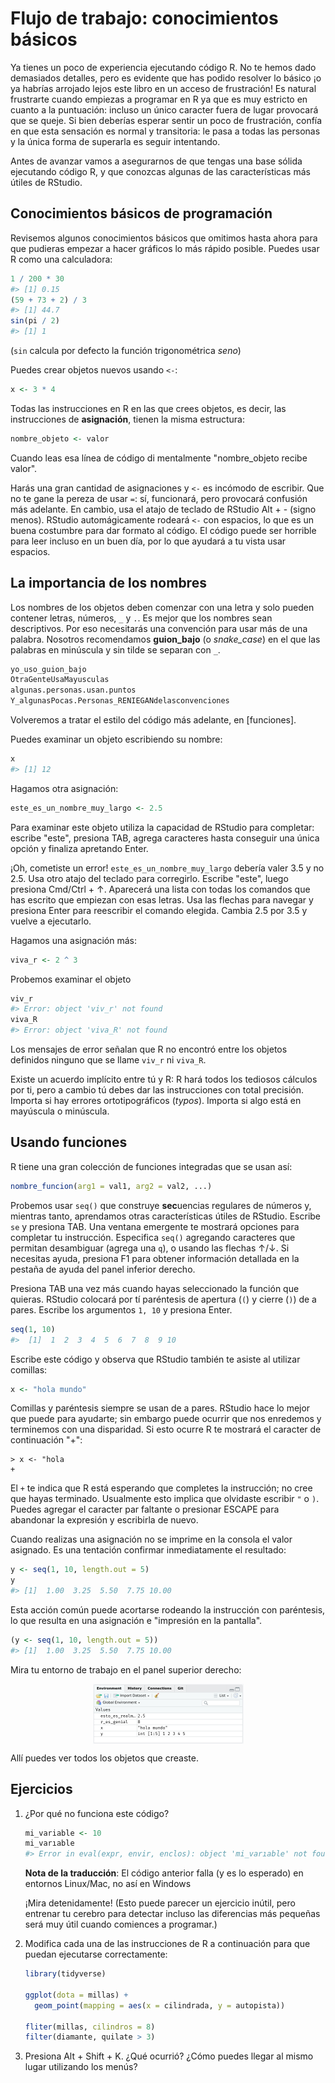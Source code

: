 # Flujo de trabajo: conocimientos básicos

Ya tienes un poco de experiencia ejecutando código R. No te hemos dado demasiados detalles, pero es evidente que has podido resolver lo básico ¡o ya habrías arrojado lejos este libro en un acceso de frustración! Es natural frustrarte cuando empiezas a programar en R ya que es muy estricto en cuanto a la puntuación: incluso un único caracter fuera de lugar provocará que se queje. Si bien deberías esperar sentir un poco de frustración, confía en que esta sensación es normal y transitoria: le pasa a todas las personas y la única forma de superarla es seguir intentando.

Antes de avanzar vamos a asegurarnos de que tengas una base sólida ejecutando código R, y que conozcas algunas de las características más útiles de RStudio. 

## Conocimientos básicos de programación

Revisemos algunos conocimientos básicos que omitimos hasta ahora para que pudieras empezar a hacer gráficos lo más rápido posible. Puedes usar R como una calculadora:


```r
1 / 200 * 30
#> [1] 0.15
(59 + 73 + 2) / 3
#> [1] 44.7
sin(pi / 2)
#> [1] 1
```

(`sin` calcula por defecto la función trigonométrica *seno*)

Puedes crear objetos nuevos usando `<-`:


```r
x <- 3 * 4
```

Todas las instrucciones en R en las que crees objetos, es decir, las instrucciones de __asignación__, tienen la misma estructura:


```r
nombre_objeto <- valor
```

Cuando leas esa línea de código di mentalmente "nombre_objeto recibe valor".

Harás una gran cantidad de asignaciones y `<-` es incómodo de escribir. Que no te gane la pereza de usar `=`: sí, funcionará, pero provocará confusión más adelante. En cambio, usa el atajo de teclado de RStudio Alt + - (signo menos). RStudio automágicamente rodeará `<-` con espacios, lo que es un buena costumbre para dar formato al código. El código puede ser horrible para leer incluso en un buen día, por lo que ayudará a tu vista usar espacios. 

## La importancia de los nombres

Los nombres de los objetos deben comenzar con una letra y solo pueden contener letras, números, `_` y `.`. Es mejor que los nombres sean descriptivos. Por eso necesitarás una convención para usar más de una palabra. Nosotros recomendamos __guion_bajo__ (o *snake_case*) en el que las palabras en minúscula y sin tilde se separan con `_`.


```r
yo_uso_guion_bajo
OtraGenteUsaMayusculas
algunas.personas.usan.puntos
Y_algunasPocas.Personas_RENIEGANdelasconvenciones
```

Volveremos a tratar el estilo del código más adelante, en [funciones].

Puedes examinar un objeto escribiendo su nombre:

```r
x
#> [1] 12
```

Hagamos otra asignación:

```r
este_es_un_nombre_muy_largo <- 2.5
```

Para examinar este objeto utiliza la capacidad de RStudio para completar: escribe "este", presiona TAB, agrega caracteres hasta conseguir una única opción y finaliza apretando Enter.

¡Oh, cometiste un error! `este_es_un_nombre_muy_largo` debería valer 3.5 y no 2.5. Usa otro atajo del teclado para corregirlo. Escribe "este", luego presiona Cmd/Ctrl + ↑. Aparecerá una lista con todas los comandos que has escrito que empiezan con esas letras. Usa las flechas para navegar y presiona Enter para reescribir el comando elegida. Cambia 2.5 por 3.5 y vuelve a ejecutarlo.

Hagamos una asignación más:


```r
viva_r <- 2 ^ 3
```

Probemos examinar el objeto

```r
viv_r
#> Error: object 'viv_r' not found
viva_R
#> Error: object 'viva_R' not found
```

Los mensajes de error señalan que R no encontró entre los objetos definidos ninguno que se llame `viv_r` ni `viva_R`.

Existe un acuerdo implícito entre tú y R: R hará todos los tediosos cálculos por ti, pero a cambio tú debes dar las instrucciones con total precisión. Importa si hay errores ortotipográficos (_typos_). Importa si algo está en mayúscula o minúscula.

## Usando funciones

R tiene una gran colección de funciones integradas que se usan así:

```r
nombre_funcion(arg1 = val1, arg2 = val2, ...)
```

Probemos usar `seq()` que construye **sec**uencias regulares de números y, mientras tanto, aprendamos otras características útiles de RStudio. Escribe `se` y presiona TAB. Una ventana emergente te mostrará opciones para completar tu instrucción. Especifica `seq()` agregando caracteres que permitan desambiguar (agrega una `q`), o usando las flechas ↑/↓. Si necesitas ayuda, presiona F1 para obtener información detallada en la pestaña de ayuda del panel inferior derecho.

Presiona TAB una vez más cuando hayas seleccionado la función que quieras. RStudio colocará por tí paréntesis de apertura (`(`) y cierre (`)`)  de a pares. Escribe los argumentos `1, 10` y presiona Enter.


```r
seq(1, 10)
#>  [1]  1  2  3  4  5  6  7  8  9 10
```

Escribe este código y observa que RStudio también te asiste al utilizar comillas:

```r
x <- "hola mundo"
```

Comillas y paréntesis siempre se usan de a pares. RStudio hace lo mejor que puede para ayudarte; sin embargo puede ocurrir que nos enredemos y terminemos con una disparidad. Si esto ocurre R te mostrará el caracter de continuación "+": 

```
> x <- "hola
+
```

El `+` te indica que R está esperando que completes la instrucción; no cree que hayas terminado. Usualmente esto implica que olvidaste escribir `"` o `)`. Puedes agregar el caracter par faltante o presionar ESCAPE para abandonar la expresión y escribirla de nuevo.

Cuando realizas una asignación no se imprime en la consola el valor asignado. Es una tentación confirmar inmediatamente el resultado:


```r
y <- seq(1, 10, length.out = 5)
y
#> [1]  1.00  3.25  5.50  7.75 10.00
```

Esta acción común puede acortarse rodeando la instrucción con paréntesis, lo que resulta en una asignación e "impresión en la pantalla".


```r
(y <- seq(1, 10, length.out = 5))
#> [1]  1.00  3.25  5.50  7.75 10.00
```

Mira tu entorno de trabajo en el panel superior derecho:

<img src="screenshots/rstudio-env.png" width="241" style="display: block; margin: auto;" />

Allí puedes ver todos los objetos que creaste.

## Ejercicios

1.  ¿Por qué no funciona este código?

    
    ```r
    mi_variable <- 10
    mi_varıable
    #> Error in eval(expr, envir, enclos): object 'mi_varıable' not found
    ```
    **Nota de la traducción**: El código anterior falla (y es lo esperado) en entornos Linux/Mac, no así en Windows
    
    ¡Mira detenidamente! (Esto puede parecer un ejercicio inútil, pero entrenar tu cerebro para detectar incluso las diferencias más pequeñas será muy útil cuando comiences a programar.)
    
2.  Modifica cada una de las instrucciones de R a continuación para que puedan ejecutarse correctamente:

    
    ```r
    library(tidyverse)
    
    ggplot(dota = millas) + 
      geom_point(mapping = aes(x = cilindrada, y = autopista))
    
    fliter(millas, cilindros = 8)
    filter(diamante, quilate > 3)
    ```
    
3.  Presiona Alt + Shift + K. ¿Qué ocurrió? ¿Cómo puedes llegar al mismo lugar utilizando los menús?
